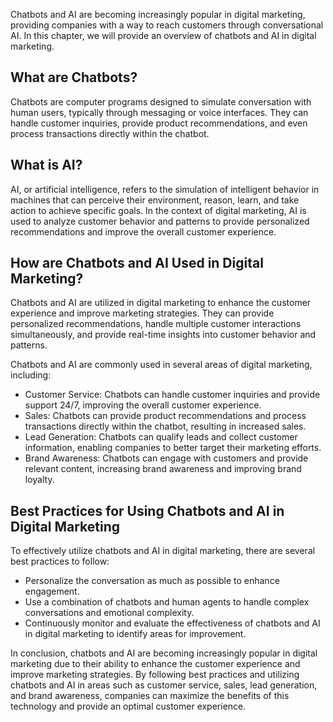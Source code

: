 

Chatbots and AI are becoming increasingly popular in digital marketing, providing companies with a way to reach customers through conversational AI. In this chapter, we will provide an overview of chatbots and AI in digital marketing.

What are Chatbots?
------------------

Chatbots are computer programs designed to simulate conversation with human users, typically through messaging or voice interfaces. They can handle customer inquiries, provide product recommendations, and even process transactions directly within the chatbot.

What is AI?
-----------

AI, or artificial intelligence, refers to the simulation of intelligent behavior in machines that can perceive their environment, reason, learn, and take action to achieve specific goals. In the context of digital marketing, AI is used to analyze customer behavior and patterns to provide personalized recommendations and improve the overall customer experience.

How are Chatbots and AI Used in Digital Marketing?
--------------------------------------------------

Chatbots and AI are utilized in digital marketing to enhance the customer experience and improve marketing strategies. They can provide personalized recommendations, handle multiple customer interactions simultaneously, and provide real-time insights into customer behavior and patterns.

Chatbots and AI are commonly used in several areas of digital marketing, including:

* Customer Service: Chatbots can handle customer inquiries and provide support 24/7, improving the overall customer experience.
* Sales: Chatbots can provide product recommendations and process transactions directly within the chatbot, resulting in increased sales.
* Lead Generation: Chatbots can qualify leads and collect customer information, enabling companies to better target their marketing efforts.
* Brand Awareness: Chatbots can engage with customers and provide relevant content, increasing brand awareness and improving brand loyalty.

Best Practices for Using Chatbots and AI in Digital Marketing
-------------------------------------------------------------

To effectively utilize chatbots and AI in digital marketing, there are several best practices to follow:

* Personalize the conversation as much as possible to enhance engagement.
* Use a combination of chatbots and human agents to handle complex conversations and emotional complexity.
* Continuously monitor and evaluate the effectiveness of chatbots and AI in digital marketing to identify areas for improvement.

In conclusion, chatbots and AI are becoming increasingly popular in digital marketing due to their ability to enhance the customer experience and improve marketing strategies. By following best practices and utilizing chatbots and AI in areas such as customer service, sales, lead generation, and brand awareness, companies can maximize the benefits of this technology and provide an optimal customer experience.



